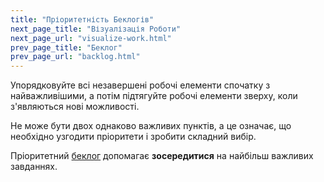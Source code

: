 ```yaml
---
title: "Пріоритетність Беклогів"
next_page_title: "Візуалізація Роботи"
next_page_url: "visualize-work.html"
prev_page_title: "Беклог"
prev_page_url: "backlog.html"
---
```



<div class="card summary"><div class="card-body">Упорядковуйте всі незавершені робочі елементи спочатку з найважливішими, а потім підтягуйте робочі елементи зверху, коли з'являються нові можливості.
</div></div>

Не може бути двох однаково важливих пунктів, а це означає, що необхідно узгодити пріоритети і зробити складний вибір.

Пріоритетний <a href="glossary.html#entry-backlog" class="glossary-tooltip" data-toggle="tooltip" title="Беклог: Перелік (часто пріоритизований) незавершених елементів роботи (очікуваних кінцевих результатів або драйверів), які необхідно виконати/вирішити.">беклог</a> допомагає **зосередитися** на найбільш важливих завданнях.